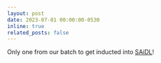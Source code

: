 ```yaml
---
layout: post
date: 2023-07-01 00:00:00-0530
inline: true
related_posts: false
---
```

Only one from our batch to get inducted into <a href="https://www.saidl.in">SAiDL</a>!
